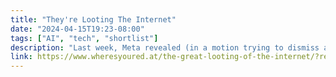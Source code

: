 ```yaml
---
title: "They're Looting The Internet"
date: "2024-04-15T19:23-08:00"
tags: ["AI", "tech", "shortlist"]
description: "Last week, Meta revealed (in a motion trying to dismiss an FTC anti-monopoly lawsuit) that Instagram made an astonishing $32.4 billion in advertising revenue in 2021. That figure becomes even more shocking when you consider Google`s YouTube made $28.8 billion in the same period. Bloomberg reports that the"
link: https://www.wheresyoured.at/the-great-looting-of-the-internet/?ref=ed-zitrons-wheres-your-ed-at-newsletter
---
```

